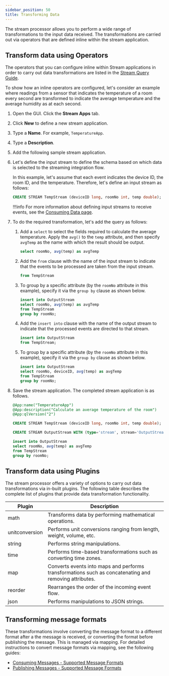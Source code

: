 ```yaml
---
sidebar_position: 50
title: Transforming Data
---
```


The stream processor allows you to perform a wide range of transformations to the input data received. The transformations are carried out via operators that are defined inline within the stream application.

## Transform data using Operators

The operators that you can configure inline within Stream applications in order to carry out data transformations are listed in the [Stream Query Guide](../query-guide/index.md).

To show how an inline operators are configured, let's consider an example where readings from a sensor that indicates 
the temperature of a room every second are transformed to indicate the average temperature and the average humidity as at each second.

1. Open the GUI. Click the **Stream Apps** tab.
2. Click **New** to define a new stream application.
3. Type a **Name**. For example, `TemperatureApp`.
4. Type a **Description**.
5. Add the following sample stream application.
6. Let's define the input stream to define the schema based on which data is selected to the streaming integration flow.

    In this example, let's assume that each event indicates the device ID, the room ID, and the temperature. Therefore, let's define an input stream as follows:

    ```sql
	CREATE STREAM TempStream (deviceID long, roomNo int, temp double);
    ```
       
    !!!info
        For more information about defining input streams to receive events, see the [Consuming Data page](consuming-data.md).
           
          
4. To do the required transformation, let's add the query as follows:

    1. Add a `select` to select the fields required to calculate the average temperature. Apply the `avg()` to the `temp` attribute, and then specify `avgTemp` as the name with which the result should be output. 
    
        ```sql
        select roomNo, avg(temp) as avgTemp
        ```

    1. Add the `from` clause with the name of the input stream to indicate that the events to be processed are taken from the input stream.

        ```sql
        from TempStream
        ```

    1. To group by a specific attribute (by the `roomNo` attribute in this example), specify it via the `group by` clause as shown below.

        ```sql
        insert into OutputStream
        select roomNo, avg(temp) as avgTemp
        from TempStream
        group by roomNo;
        ```

    1. Add the `insert into` clause with the name of the output stream to indicate that the processed events are directed to that stream.

        ```sql
        insert into OutputStream
        from TempStream;
        ```
      
    1. To group by a specific attribute (by the `roomNo` attribute in this example), specify it via the `group by` clause as shown below.

        ```sql
        insert into OutputStream
        select roomNo, deviceID, avg(temp) as avgTemp
        from TempStream
        group by roomNo;
        ```

1. Save the stream application. The completed stream application is as follows.

    ```sql
    @App:name("TemperatureApp")
    @App:description("Calculate an average temperature of the room")
    @App:qlVersion("2")

	CREATE STREAM TempStream (deviceID long, roomNo int, temp double);

	CREATE STREAM OutputStream WITH (type='stream', stream='OutputStream', map.type='json') (roomNo int, avgTemp double);

    insert into OutputStream
    select roomNo, avg(temp) as avgTemp
    from TempStream
    group by roomNo;
    ```

## Transform data using Plugins

The stream processor offers a variety of options to carry out data transformations via in-built plugins. The following table describes the complete list of plugins that provide data transformation functionality.

|Plugin|Description|
|--- |--- |
| math   |Transforms data by performing mathematical operations.|
| unitconversion|Performs unit conversions ranging from length, weight, volume, etc.|
| string |Performs string manipulations.|
| time   |Performs time-based transformations such as converting time zones.|
| map    |Converts events into maps and performs transformations such as concatenating and removing attributes.|
| reorder| Rearranges the order of the incoming event flow.|
| json   |Performs manipulations to JSON strings.|

## Transforming message formats

These transformations involve converting the message format to a different format after a the message is received, or 
converting the format before publishing the message. This is managed via mapping. For detailed instructions to convert message formats via mapping, see the following guides:
 
 - [Consuming Messages - Supported Message Formats](consuming-data.md#supported-message-formats)
 - [Publishing Messages - Supported Message Formats](publishing-data.md#supported-message-formats)
